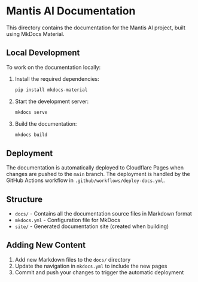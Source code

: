  # Mantis AI Documentation

This directory contains the documentation for the Mantis AI project, built using MkDocs Material.

## Local Development

To work on the documentation locally:

1. Install the required dependencies:
   ```bash
   pip install mkdocs-material
   ```

2. Start the development server:
   ```bash
   mkdocs serve
   ```

3. Build the documentation:
   ```bash
   mkdocs build
   ```

## Deployment

The documentation is automatically deployed to Cloudflare Pages when changes are pushed to the `main` branch. The deployment is handled by the GitHub Actions workflow in `.github/workflows/deploy-docs.yml`.

## Structure

- `docs/` - Contains all the documentation source files in Markdown format
- `mkdocs.yml` - Configuration file for MkDocs
- `site/` - Generated documentation site (created when building)

## Adding New Content

1. Add new Markdown files to the `docs/` directory
2. Update the navigation in `mkdocs.yml` to include the new pages
3. Commit and push your changes to trigger the automatic deployment